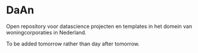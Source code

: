 # DaAn
Open repository voor datascience projecten en templates in het domein van woningcorporaties in Nederland.

To be added tomorrow rather than day after tomorrow.
